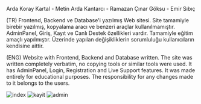 Arda Koray Kartal - Metin Arda Kantarcı - Ramazan Çınar Göksu - Emir Sıbıç

(TR)
Frontend, Backend ve Database'i yazılmış Web sitesi.
Site tamamiyle birebir yazılmış, kopyalama aracı ve benzeri araçlar kullanılmamıştır.
AdminPanel, Giriş, Kayıt ve Canlı Destek özellikleri vardır. 
Tamamiyle eğitim amaçlı yapılmıştır. Üzerinde yapılan değişikliklerin sorumluluğu kullanıcıların kendisine aittir.

(ENG)
Website with Frontend, Backend and Database written.
The site was written completely verbatim, no copying tools or similar tools were used.
It has AdminPanel, Login, Registration and Live Support features.
It was made entirely for educational purposes. The responsibility for any changes made to it belongs to the users.

![index](https://github.com/Weatexx/LuckyWebsite/assets/110902933/aac05641-893f-4c1b-8604-4a207fde4eac)
![kayit](https://github.com/Weatexx/LuckyWebsite/assets/110902933/219dd92a-6312-4932-a7a6-4e4d3e61086b)
![admin](https://github.com/Weatexx/LuckyWebsite/assets/110902933/41d66bb6-9249-4f29-af0b-61ef22dc2f5d)
